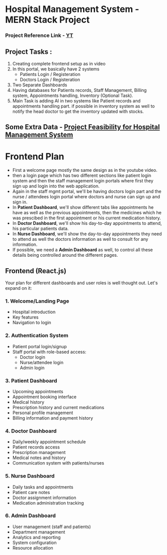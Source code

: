 # Hospital Management System - MERN Stack Project

### Project Reference Link - [YT](https://www.youtube.com/watch?v=9OGhwqWQ8fI)

## Project Tasks :
1. Creating complete frontend setup as in video
2. In this portal, we basically have 2 systems
   - Patients Login / Registeration
   - Doctors Login / Registeration
3. Two Separate Dashboards
4. Having databases for Patients records, Staff Management, Billing system, Appointments handling, Inventory (Optional Task).
5. Main Task is adding AI in two systems like Patient records and appointments handling part. if possible in inventory system as well to notify the head doctor to get the inventory updated with stocks.


## Some Extra Data - [Project Feasibility for Hospital Management System](https://monica.im/share/chat?shareId=ZSO50tpgkKpDpffK)


# Frontend Plan

- First a welcome page mostly the same design as in the youtube video.
- then a login page which has two different sections like patient login system and then the staff management login portals where first they sign up and login into the web application.
- Again in the staff mgmt portal, we'll be having doctors login part and the nurse / attendees login portal where doctors and nurse can sign up and sign in.
- In **Patient Dashboard**, we'll show different tabs like appointments he have as well as the previous appointments, then the medicines which he was prescibed in the first appointment or his current medication history.
- In **Doctor Dashboard**, we'll show his day-to-day appointments to attend, his particular patients data.
- In **Nurse Dashboard**, we'll show the day-to-day appointments they need to attend as well the doctors information as well to consult for any information.
- If possible, we need a **Admin Dashboard** as well, to control all these details being controlled around the different pages.

## Frontend (React.js)
Your plan for different dashboards and user roles is well thought out. Let's expand on it:

### 1. Welcome/Landing Page

- Hospital introduction
- Key features
- Navigation to login

### 2. Authentication System

- Patient portal login/signup
- Staff portal with role-based access:
  - Doctor login
  - Nurse/attendee login
  - Admin login

### 3. Patient Dashboard
- Upcoming appointments
- Appointment booking interface
- Medical history
- Prescription history and current medications
- Personal profile management
- Billing information and payment history

### 4. Doctor Dashboard
- Daily/weekly appointment schedule
- Patient records access
- Prescription management
- Medical notes and history
- Communication system with patients/nurses

### 5. Nurse Dashboard
- Daily tasks and appointments
- Patient care notes
- Doctor assignment information
- Medication administration tracking

### 6. Admin Dashboard
- User management (staff and patients)
- Department management
- Analytics and reporting
- System configuration
- Resource allocation

